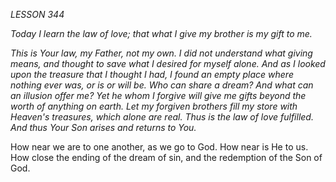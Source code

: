 *LESSON 344*

*Today I learn the law of love; that what I give my brother is my gift to me.*

_This is Your law, my Father, not my own. I did not understand what giving means, and thought to save what I desired for myself alone. And as I looked upon the treasure that I thought I had, I found an empty place where nothing ever was, or is or will be. Who can share a dream? And what can an illusion offer me? Yet he whom I forgive will give me gifts beyond the worth of anything on earth. Let my forgiven brothers fill my store with Heaven's treasures, which alone are real. Thus is the law of love fulfilled. And thus Your Son arises and returns to You._

How near we are to one another, as we go to God. How near is He to us. How close the ending of the dream of sin, and the redemption of the Son of God.